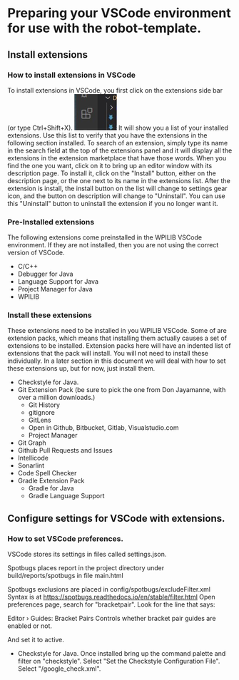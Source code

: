 # Preparing your VSCode environment for use with the robot-template.
## Install extensions

### How to install extensions in VSCode
To install extensions in VSCode, you first click on the extensions side bar (or type Ctrl+Shift+X). ![extension tab icon](img/ext-tab.jpg) It will show you a list of your installed extensions. Use this list to verify that you have the extensions in the following section installed. To search of an extension, simply type its name in the search field at the top of the extensions panel and it will display all the extensions in the extension marketplace that have those words. When you find the one you want, click on it to bring up an editor window with its description page. To install it, click on the "Install" button, either on the description page, or the one next to its name in the extensions list. After the extension is install, the install button on the list will change to settings gear icon, and the button on description will change to "Uninstall". You can use this "Uninstall" button to uninstall the extension if you no longer want it.
### Pre-Installed extensions
The following extensions come preinstalled in the WPILIB VSCode environment. If they are not installed, then you are not using the correct version of VSCode.

- C/C++
- Debugger for Java
- Language Support for Java
- Project Manager for Java
- WPILIB

### Install these extensions
These extensions need to be installed in you WPILIB VSCode. Some of are extension packs, which means that installing them actually causes a set of extensions to be installed. Extension packs here will have an indented list of extensions that the pack will install. You will not need to install these individually. In a later section in this document we will deal with how to set these extensions up, but for now, just install them. 



- Checkstyle for Java.
- Git Extension Pack (be sure to pick the one from Don Jayamanne, with over a million downloads.)
  - Git History
  - gitignore
  - GitLens
  - Open in Github, Bitbucket, Gitlab, Visualstudio.com
  - Project Manager
- Git Graph
- Github Pull Requests and Issues
- Intellicode
- Sonarlint
- Code Spell Checker
- Gradle Extension Pack
  - Gradle for Java
  - Gradle Language Support

## Configure settings for VSCode with extensions.
### How to set VSCode preferences.
VSCode stores its settings in files called settings.json. 


Spotbugs places report in the project directory under
build/reports/spotbugs in file main.html

Spotbugs exclusions are placed in config/spotbugs/excludeFilter.xml
Syntax is at https://spotbugs.readthedocs.io/en/stable/filter.html
Open preferences page, search for "bracketpair". Look for the line that says:

Editor › Guides: Bracket Pairs
Controls whether bracket pair guides are enabled or not.

And set it to active.


- Checkstyle for Java.
Once installed bring up the command palette and filter on "checkstyle". Select "Set the Checkstyle Configuration File". Select "/google_check.xml".